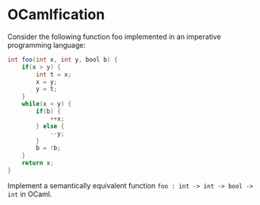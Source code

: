 # OCamlfication
Consider the following function foo implemented in an imperative programming language:

```java
int foo(int x, int y, bool b) {
    if(x > y) {
        int t = x;
        x = y;
        y = t;
    }
    while(x < y) {
        if(b) {
            ++x;
        } else {
            --y;
        }
        b = !b;
    }
    return x;
}
```

Implement a semantically equivalent function `foo : int -> int -> bool -> int` in OCaml.